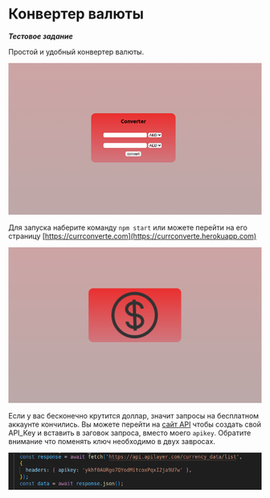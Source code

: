 # Конвертер валюты

***Тестовое задание***

Простой и удобный конвертер валюты.

![](public/3.png)

Для запуска наберите команду `npm start` или можете перейти на его страницу [https://currconverte.com](https://currconverte.herokuapp.com)

![](public/1.png)

Если у вас бесконечно крутится доллар, значит запросы на бесплатном аккаунте кончились. Вы можете перейти на [сайт API](https://currencylayer.com/) чтобы создать свой API_Key и вставить в заговок запроса, вместо моего `apikey`. Обратите внимание что поменять ключ необходимо в двух завросах.

![](public/2.png)
